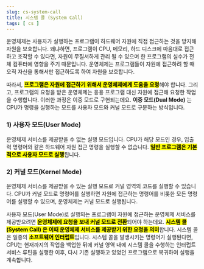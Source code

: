 ```yaml
---
slug: cs-system-call
title: 시스템 콜 (System Call)
tags: [ cs ]
---
```


운영체제는 사용자가 실행하는 프로그램이 하드웨어 자원에 직접 접근하는 것을 방지해 자원을 보호합니다. 왜냐하면, 프로그램이 CPU, 메모리, 하드 디스크에 마음대로 접근하고 조작할 수 있다면, 자원이 무질서하게 관리 될 수 있으며 한 프로그램의 실수가 전체 컴퓨터에 영향을 주기 때문입니다. 운영체제는 프로그램들이 자원에 접근하려 할 때 오직 자신을 통해서만 접근하도록 하여 자원을 보호합니다.

따라서, <mark>**프로그램은 자원에 접근하기 위해서 운영체제에게 도움을 요청**</mark>해야 합니다. 그리고, 프로그램의 요청을 받은 운영체제는 응용 프로그램 대신 자원에 접근해 요청한 작업을 수행합니다. 이러한 과정은 이중 모드로 구현되는데요. **이중 모드(Dual Mode)** 는 CPU가 명령을 실행하는 모드를 사용자 모드와 커널 모드로 구분하는 방식입니다.

### 1) 사용자 모드(User Mode)
운영체제 서비스를 제공받을 수 없는 실행 모드입니다. CPU가 해당 모드인 경우, 입출력 명령어와 같은 하드웨어 자원 접근 명령을 실행할 수 없습니다. <mark>**일반 프로그램은 기본적으로 사용자 모드로 실행**</mark>됩니다.

### 2) 커널 모드(Kernel Mode)
운영체제 서비스를 제공받을 수 있는 실행 모드로 커널 영역의 코드를 실행할 수 있습니다. CPU가 커널 모드로 명령어를 실행하면 자원에 접근하는 명령어를 비롯한 모든 명령어를 실행할 수 있으며, 운영체제는 커널 모드로 실행됩니다.

사용자 모드(User Mode)로 실행되는 프로그램이 자원에 접근하는 운영체제 서비스를 제공받으려면 <mark>**운영체제에 요청을 보내 커널 모드로 전환**</mark>되어야 하는데요. <mark>**시스템 콜(System Call) 은 이때 운영체제 서비스를 제공받기 위한 요청을 의미**</mark>합니다. 시스템 콜은 일종의 <mark>**소프트웨어 인터럽트**</mark>입니다. 시스템 콜을 발생시키는 명령어가 실행된다면, CPU는 현재까지의 작업을 백업한 뒤에 커널 영역 내에 시스템 콜을 수행하는 인터럽트 서비스 루틴을 실행한 이후, 다시 기존 실행하고 있었던 프로그램으로 복귀하여 실행을 계속합니다.